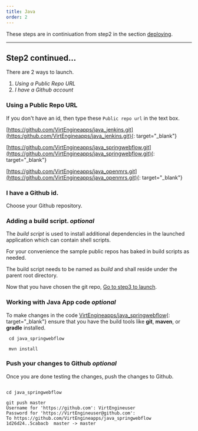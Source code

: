 ```yaml
---
title: Java
order: 2
---
```



These steps are in continiuation from step2 in the section [deploying](/customapps/deploying).

---

## Step2 continued...

There are 2 ways to launch.

1. *Using a Public Repo URL*
2. *I have a Github account*

### Using a Public Repo URL

If you don't have an id, then type these `Public repo url` in the text box.

[https://github.com/VirtEngineapps/java_jenkins.git](https:/github.com/VirtEngineapps/java_jenkins.git){: target="_blank"}

[https://github.com/VirtEngineapps/java_springwebflow.git](https://github.com/VirtEngineapps/java_springwebflow.git){: target="_blank"}

[https://github.com/VirtEngineapps/java_openmrs.git](https://github.com/VirtEngineapps/java_openmrs.git){: target="_blank"}


### I have a Github id.

Choose your Github repository.

### Adding a build script. *optional*

The *build script* is used to install additional dependencies in the launched application which can contain shell scripts.

For your convenience the sample public repos has baked in build scripts as needed.

The build script needs to be named as *build* and shall reside under the parent root directory.

Now that you have chosen the git repo, [Go to step3 to launch](/customapps/deploying).

### Working with Java App code *optional*

To make changes in the code [VirtEngineapps/java_springwebflow](https://github.com/VirtEngineapps/java_springwebflow.git){: target="_blank"} ensure that
you have the build tools like **git**, **maven**, or **gradle** installed.

```
 cd java_springwebflow

 mvn install

```

### Push your changes to Github *optional*

Once you are done testing the changes, push the changes to Github.

```shell

cd java_springwebflow

git push master
Username for 'https://github.com': VirtEngineuser
Password for 'https://VirtEngineuser@github.com':
To https://github.com/VirtEngineapps/java_springwebflow
1d26d24..5cabacb  master -> master

```
